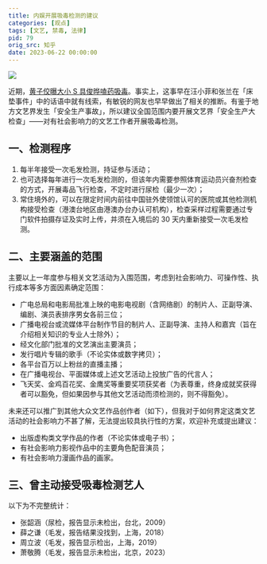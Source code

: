 ```yaml
---
title: 内娱开展吸毒检测的建议
categories: [观点]
tags: [文艺, 禁毒, 法律]
pid: 79
orig_src: 知乎
date: 2023-06-22 00:00:00
---
```


![](https://cdn.pinlyu.com/posts/2023/79-drugtest.webp)

近期，[黄子佼曝大小 S 具俊晔嗑药吸毒](https://www.bilibili.com/video/BV1Do4y1A7C3/)。事实上，这事早在汪小菲和张兰在「床垫事件」中的话语中就有线索，有敏锐的网友也早早做出了相关的推断。有鉴于地方文艺界发生「安全生产事故」，所以建议全国范围内要开展文艺界「安全生产大检查」——对有社会影响力的文艺工作者开展吸毒检测。
<!-- more -->

## 一、检测程序

1. 每半年接受一次毛发检测，持证参与活动；
2. 也可选择每年进行一次毛发检测的，但该年内需要参照体育运动员兴奋剂检查的方式，开展毒品飞行检查，不定时进行尿检（最少一次）；
3. 常住境外的，可以在限定时间内前往中国驻外使领馆认可的医院或其他检测机构接受检查（港澳台地区由港澳办台办认可机构），检查采样过程需要通过专门软件拍摄存证及实时上传，并须在入境后的 30 天内重新接受一次毛发检测。

## 二、主要涵盖的范围

主要以上一年度参与相关文艺活动为入围范围，考虑到社会影响力、可操作性、执行成本等多方面因素确定范围：

- 广电总局和电影局批准上映的电影电视剧（含网络剧）的制片人、正副导演、编剧、演员表排序男女各前三位；
- 广播电视台或流媒体平台制作节目的制片人、正副导演、主持人和嘉宾（旨在介绍相关知识的专业人士除外）；
- 经文化部门批准的文艺演出主要演员；
- 发行唱片专辑的歌手（不论实体或数字拷贝）；
- 各平台百万以上粉丝的直播主播；
- 在广播电视台、平面媒体或上述文艺活动上投放广告的代言人；
- 飞天奖、金鸡百花奖、金鹰奖等重要奖项获奖者（为表尊重，终身成就奖获得者可以豁免，但如果因参与其他文艺活动而须检测的，则不得豁免）。

未来还可以推广到其他大众文艺作品创作者（如下），但我对于如何界定这类文艺活动的社会影响力不甚了解，无法提出较具执行性的方案，欢迎补充或提出建议：

- 出版虚构类文学作品的作者（不论实体或电子书）；
- 有社会影响力影视作品中的主要角色配音演员；
- 有社会影响力漫画作品的画家。

## 三、曾主动接受吸毒检测艺人

以下为不完整统计：

- 张韶涵（尿检，报告显示未检出，台北，2009）
- 薛之谦（毛发，报告结果没找到，上海，2018）
- 周立波（毛发，报告显示检出，上海，2019）
- 萧敬腾（毛发，报告显示未检出，北京，2023）